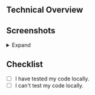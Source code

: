 ## Technical Overview

<!-- Describe the changes made in this PR. -->

## Screenshots

<details>
  <summary>Expand</summary>

  <!-- Add screenshots below this line -->


</details>

## Checklist

- [ ] I have tested my code locally.
- [ ] I can't test my code locally.
